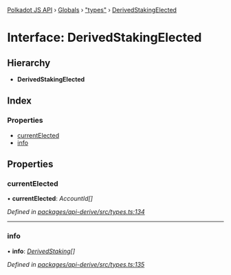 [Polkadot JS API](../README.md) › [Globals](../globals.md) › ["types"](../modules/_types_.md) › [DerivedStakingElected](_types_.derivedstakingelected.md)

# Interface: DerivedStakingElected

## Hierarchy

* **DerivedStakingElected**

## Index

### Properties

* [currentElected](_types_.derivedstakingelected.md#currentelected)
* [info](_types_.derivedstakingelected.md#info)

## Properties

###  currentElected

• **currentElected**: *AccountId[]*

*Defined in [packages/api-derive/src/types.ts:134](https://github.com/polkadot-js/api/blob/c8dd26b0d/packages/api-derive/src/types.ts#L134)*

___

###  info

• **info**: *[DerivedStaking](_types_.derivedstaking.md)[]*

*Defined in [packages/api-derive/src/types.ts:135](https://github.com/polkadot-js/api/blob/c8dd26b0d/packages/api-derive/src/types.ts#L135)*
